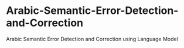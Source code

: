# Arabic-Semantic-Error-Detection-and-Correction
Arabic Semantic Error Detection and Correction using Language Model

